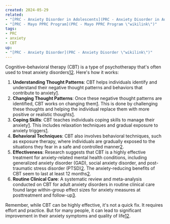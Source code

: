 ```yaml
---
created: 2024-05-29
related:
- "[PRC - Anxiety Disorder in Adolescents](PRC - Anxiety Disorder in Adolescents \"wikilink\")"
- "[PRC - Mayo PPRC Program](PRC - Mayo PPRC Program \"wikilink\")"
tags:
- PRC
- anxiety
- CBT
up:
- "[PRC - Anxiety Disorder](PRC - Anxiety Disorder \"wikilink\")"
---
```


Cognitive-behavioral therapy (CBT) is a type of psychotherapy that's often used to treat anxiety disorders[1](https://microsoftstart.msn.com/en-us/health/ask-professionals/in-expert-answers-on-anxiety/in-anxiety?questionid=iilwh6zu&type=condition&source=bingmainline_conditionqna)[2](https://psychcentral.com/anxiety/cbt-for-anxiety). Here's how it works:

1.  **Understanding Thought Patterns**: CBT helps individuals identify and understand their negative thought patterns and behaviors that contribute to anxiety[1](https://microsoftstart.msn.com/en-us/health/ask-professionals/in-expert-answers-on-anxiety/in-anxiety?questionid=iilwh6zu&type=condition&source=bingmainline_conditionqna).
2.  **Changing Thought Patterns**: Once these negative thought patterns are identified, CBT works on changing them[1](https://microsoftstart.msn.com/en-us/health/ask-professionals/in-expert-answers-on-anxiety/in-anxiety?questionid=iilwh6zu&type=condition&source=bingmainline_conditionqna). This is done by challenging these thoughts and helping the individual replace them with more positive or realistic thoughts[1](https://microsoftstart.msn.com/en-us/health/ask-professionals/in-expert-answers-on-anxiety/in-anxiety?questionid=iilwh6zu&type=condition&source=bingmainline_conditionqna).
3.  **Coping Skills**: CBT teaches individuals coping skills to manage their anxiety[1](https://microsoftstart.msn.com/en-us/health/ask-professionals/in-expert-answers-on-anxiety/in-anxiety?questionid=iilwh6zu&type=condition&source=bingmainline_conditionqna). This includes relaxation techniques and gradual exposure to anxiety triggers[1](https://microsoftstart.msn.com/en-us/health/ask-professionals/in-expert-answers-on-anxiety/in-anxiety?questionid=iilwh6zu&type=condition&source=bingmainline_conditionqna).
4.  **Behavioral Techniques**: CBT also involves behavioral techniques, such as exposure therapy, where individuals are gradually exposed to the situations they fear in a safe and controlled manner[2](https://psychcentral.com/anxiety/cbt-for-anxiety).
5.  **Effectiveness**: Research suggests that CBT is a highly effective treatment for anxiety-related mental health conditions, including generalized anxiety disorder (GAD), social anxiety disorder, and post-traumatic stress disorder (PTSD)[2](https://psychcentral.com/anxiety/cbt-for-anxiety). The anxiety-reducing benefits of CBT seem to last at least 12 months[2](https://psychcentral.com/anxiety/cbt-for-anxiety).
6.  **Routine Clinical Care**: A systematic review and meta-analysis conducted on CBT for adult anxiety disorders in routine clinical care found large within-group effect sizes for anxiety measures at posttreatment and follow-up[3](https://psycnet.apa.org/fulltext/2023-84176-001.html).

Remember, while CBT can be highly effective, it's not a quick fix. It requires effort and practice. But for many people, it can lead to significant improvement in their anxiety symptoms and quality of life[1](https://microsoftstart.msn.com/en-us/health/ask-professionals/in-expert-answers-on-anxiety/in-anxiety?questionid=iilwh6zu&type=condition&source=bingmainline_conditionqna)[2](https://psychcentral.com/anxiety/cbt-for-anxiety).

